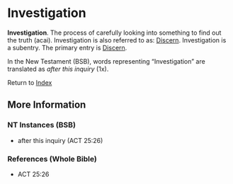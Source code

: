 # Investigation
**Investigation**. 
The process of carefully looking into something to find out the truth (acai). 
Investigation is also referred to as: 
[Discern](Discern.md). 
Investigation is a subentry. The primary entry is 
[Discern](Discern.md). 




In the New Testament (BSB), words representing “Investigation” are translated as 
*after this inquiry* (1x). 


Return to [Index](00-Index.md)

## More Information

### NT Instances (BSB)

* after this inquiry (ACT 25:26)



### References (Whole Bible)

* ACT 25:26



